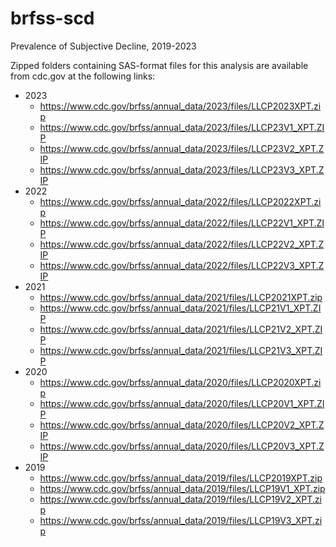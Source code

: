 # brfss-scd
Prevalence of Subjective Decline, 2019-2023

Zipped folders containing SAS-format files for this analysis are available from cdc.gov at the following links: 

- 2023
  * https://www.cdc.gov/brfss/annual_data/2023/files/LLCP2023XPT.zip
  * https://www.cdc.gov/brfss/annual_data/2023/files/LLCP23V1_XPT.ZIP
  * https://www.cdc.gov/brfss/annual_data/2023/files/LLCP23V2_XPT.ZIP
  * https://www.cdc.gov/brfss/annual_data/2023/files/LLCP23V3_XPT.ZIP
- 2022
  * https://www.cdc.gov/brfss/annual_data/2022/files/LLCP2022XPT.zip
  * https://www.cdc.gov/brfss/annual_data/2022/files/LLCP22V1_XPT.ZIP
  * https://www.cdc.gov/brfss/annual_data/2022/files/LLCP22V2_XPT.ZIP
  * https://www.cdc.gov/brfss/annual_data/2022/files/LLCP22V3_XPT.ZIP
- 2021
  * https://www.cdc.gov/brfss/annual_data/2021/files/LLCP2021XPT.zip
  * https://www.cdc.gov/brfss/annual_data/2021/files/LLCP21V1_XPT.ZIP
  * https://www.cdc.gov/brfss/annual_data/2021/files/LLCP21V2_XPT.ZIP
  * https://www.cdc.gov/brfss/annual_data/2021/files/LLCP21V3_XPT.ZIP
- 2020
  * https://www.cdc.gov/brfss/annual_data/2020/files/LLCP2020XPT.zip
  * https://www.cdc.gov/brfss/annual_data/2020/files/LLCP20V1_XPT.ZIP
  * https://www.cdc.gov/brfss/annual_data/2020/files/LLCP20V2_XPT.ZIP
  * https://www.cdc.gov/brfss/annual_data/2020/files/LLCP20V3_XPT.ZIP
- 2019
  * https://www.cdc.gov/brfss/annual_data/2019/files/LLCP2019XPT.zip
  * https://www.cdc.gov/brfss/annual_data/2019/files/LLCP19V1_XPT.zip
  * https://www.cdc.gov/brfss/annual_data/2019/files/LLCP19V2_XPT.zip
  * https://www.cdc.gov/brfss/annual_data/2019/files/LLCP19V3_XPT.zip
